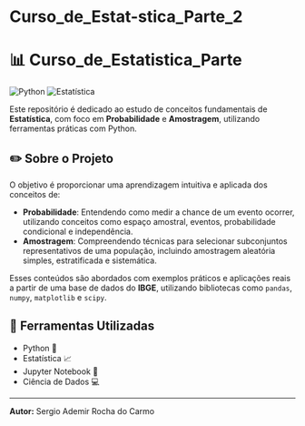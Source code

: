 # Curso_de_Estat-stica_Parte_2
# 📊 Curso_de_Estatistica_Parte

![Python](https://img.shields.io/badge/Python-3776AB?style=for-the-badge&logo=python&logoColor=white)
![Estatística](https://img.shields.io/badge/Estatística-Informação-blue?style=for-the-badge)

Este repositório é dedicado ao estudo de conceitos fundamentais de **Estatística**, com foco em **Probabilidade** e **Amostragem**, utilizando ferramentas práticas com Python.

## ✏️ Sobre o Projeto

O objetivo é proporcionar uma aprendizagem intuitiva e aplicada dos conceitos de:

- **Probabilidade**: Entendendo como medir a chance de um evento ocorrer, utilizando conceitos como espaço amostral, eventos, probabilidade condicional e independência.
- **Amostragem**: Compreendendo técnicas para selecionar subconjuntos representativos de uma população, incluindo amostragem aleatória simples, estratificada e sistemática.

Esses conteúdos são abordados com exemplos práticos e aplicações reais a partir de uma base de dados do **IBGE**, utilizando bibliotecas como `pandas`, `numpy`, `matplotlib` e `scipy`.

## 🚀 Ferramentas Utilizadas

- Python 🐍
- Estatística 📈
- Jupyter Notebook 📓
- Ciência de Dados 💻

---

**Autor:** Sergio Ademir Rocha do Carmo
